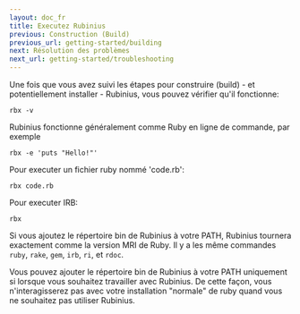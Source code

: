 ```yaml
---
layout: doc_fr
title: Executez Rubinius
previous: Construction (Build)
previous_url: getting-started/building
next: Résolution des problèmes
next_url: getting-started/troubleshooting
---
```


Une fois que vous avez suivi les étapes pour construire (build) - et 
potentiellement installer - Rubinius, vous pouvez vérifier qu'il fonctionne:

    rbx -v

Rubinius fonctionne généralement comme Ruby en ligne de commande, par exemple

    rbx -e 'puts "Hello!"'

Pour executer un fichier ruby nommé 'code.rb': 

    rbx code.rb

Pour executer IRB:

    rbx

Si vous ajoutez le répertoire bin de Rubinius à votre PATH, Rubinius tournera
exactement comme la version MRI de Ruby. Il y a les même commandes `ruby`, 
`rake`, `gem`, `irb`, `ri`, et `rdoc`.                           


Vous pouvez ajouter le répertoire bin de Rubinius à votre PATH uniquement
si lorsque vous souhaitez travailler avec Rubinius. De cette façon,
vous n'interagisserez pas avec votre installation "normale" de ruby quand
vous ne souhaitez pas utiliser Rubinius.
